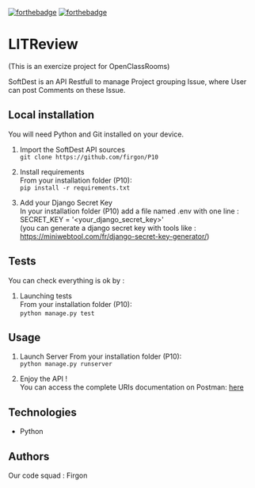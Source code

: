 [![forthebadge](https://forthebadge.com/images/badges/cc-0.svg)](https://forthebadge.com) [![forthebadge](https://forthebadge.com/images/badges/made-with-python.svg)](https://forthebadge.com)
# LITReview

(This is an exercize project for OpenClassRooms)

SoftDest is an API Restfull to manage Project grouping Issue, where User can post Comments on these Issue.

## Local installation
You will need Python and Git installed on your device.
1. Import the SoftDest API sources  
`git clone https://github.com/firgon/P10`


2. Install requirements  
From your installation folder (P10):   
`pip install -r requirements.txt`

3. Add your Django Secret Key   
In your installation folder (P10) add a file named .env
with one line :   
SECRET_KEY = '<your_django_secret_key>'   
(you can generate a django secret key with tools like : https://miniwebtool.com/fr/django-secret-key-generator/)

## Tests
You can check everything is ok by :
1. Launching tests  
From your installation folder (P10):  
`python manage.py test`


## Usage
1. Launch Server
From your installation folder (P10):  
`python manage.py runserver`
   

2. Enjoy the API !   
You can access the complete URIs documentation on Postman: 
[here](https://documenter.getpostman.com/view/21659102/2s8YY9wScu)


## Technologies
- Python

## Authors

Our code squad : Firgon
